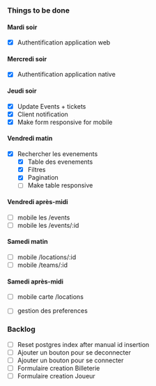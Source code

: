 

### Things to be done

#### Mardi soir
- [x] Authentification application web
#### Mercredi soir 
- [x] Authentification application native
#### Jeudi soir
- [x] Update Events  + tickets
- [x] Client notification
- [x] Make form responsive for mobile
#### Vendredi matin
- [x] Rechercher les evenements
  - [x] Table des evenements
  - [x] Filtres
  - [x] Pagination
  - [ ] Make table responsive

#### Vendredi après-midi
- [ ] mobile les /events
- [ ] mobile les /events/:id
#### Samedi matin
- [ ] mobile  /locations/:id
- [ ] mobile  /teams/:id
#### Samedi après-midi
- [ ] mobile carte /locations
- [ ] gestion des preferences




### Backlog 
- [ ] Reset postgres index after manual id insertion 
- [ ] Ajouter un bouton pour se deconnecter
- [ ] Ajouter un bouton pour se connecter
- [ ] Formulaire creation Billeterie
- [ ] Formulaire creation Joueur 
